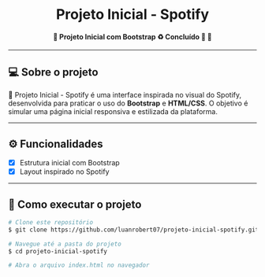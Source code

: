 <h1 align="center">
    Projeto Inicial - Spotify
</h1>

<h4 align="center"> 
	🚧 Projeto Inicial com Bootstrap ♻️ Concluído 🚀 🚧
</h4>

---

## 💻 Sobre o projeto

🎵 Projeto Inicial - Spotify é uma interface inspirada no visual do Spotify, desenvolvida para praticar o uso do **Bootstrap** e **HTML/CSS**. O objetivo é simular uma página inicial responsiva e estilizada da plataforma.

---

## ⚙️ Funcionalidades

- [x] Estrutura inicial com Bootstrap
- [x] Layout inspirado no Spotify

---

## 🚀 Como executar o projeto

```bash
# Clone este repositório
$ git clone https://github.com/luanrobert07/projeto-inicial-spotify.git

# Navegue até a pasta do projeto
$ cd projeto-inicial-spotify

# Abra o arquivo index.html no navegador
